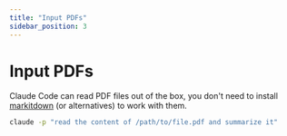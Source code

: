 ```yaml
---
title: "Input PDFs"
sidebar_position: 3
---
```


# Input PDFs

Claude Code can read PDF files out of the box, you don't need to install [markitdown](https://github.com/microsoft/markitdown) (or alternatives) to work with them.

```bash
claude -p "read the content of /path/to/file.pdf and summarize it"
```